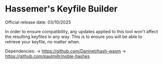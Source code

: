 # Hassemer's Keyfile Builder

Official release date: 03/10/2025

In order to ensure compatibility, any updates applied to this tool won't affect the resulting keyfiles in any way. This is to ensure you will be able to retrieve your keyfile, no matter when.

Dependencies:
→ https://github.com/Daninet/hash-wasm
→ https://github.com/paulmillr/noble-hashes
